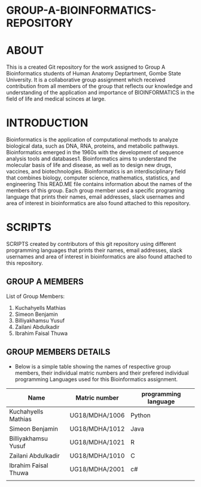# GROUP-A-BIOINFORMATICS-REPOSITORY
# ABOUT
This is a created Git repository for the work assigned to Group A Bioinformatics students of Human Anatomy Deptartment, Gombe State University. It is a collaborative group assignment which received contribution from all members of the group that reflects our knowledge and understanding of the application and importance of BIOINFORMATICS in the field of life and medical scinces at large. 

# INTRODUCTION
Bioinformatics is the application of computational methods to analyze biological data, such as DNA, RNA, proteins, and metabolic pathways. Bioinformatics emerged in the 1960s with the development of sequence analysis tools and databases1. Bioinformatics aims to understand the molecular basis of life and disease, as well as to design new drugs, vaccines, and biotechnologies. Bioinformatics is an interdisciplinary field that combines biology, computer science, mathematics, statistics, and engineering
This READ.ME file contains information about the names of the members of this group. Each  group member used a specific programing language that prints their names, email addresses, slack usernames and area of interest in bioinformatics are also found attached to this repository. 

# SCRIPTS
SCRIPTS created by contributors of this git repository using different programming languages that prints their names, email addresses, slack usernames and area of interest in bioinformatics are also found attached to this repository.

## GROUP A MEMBERS 
List of Group Members:
1. Kuchahyells Mathias
2. Simeon Benjamin
3. Billiyakhamsu Yusuf
4. Zailani Abdulkadir
5. Ibrahim Faisal Thuwa

## GROUP MEMBERS DETAILS
* Below is a simple table showing the names of respective group members, their individual matric numbers and their prefered individual programming Languages used for this Bioinformatics assignment.

| Name | Matric number | programming language |
|----------|----------|----------|
| Kuchahyells Mathias    | UG18/MDHA/1006    | Python    |
| Simeon Benjamin    | UG18/MDHA/1012    | Java    |
| Billiyakhamsu Yusuf    | UG18/MDHA/1021    | R    |
| Zailani Abdulkadir    | UG18/MDHA/1010    | C    |
| Ibrahim Faisal Thuwa    | UG18/MDHA/2001    | c#    |
|     |     |     |


